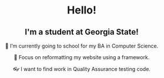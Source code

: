 <h1 align="center">Hello!</h1>

<h2 align="center">I'm a student at Georgia State!</h2>

<p style="text-align: center;"> 🌱 I’m currently going to school for my BA in Computer Science.</p>
<p style="text-align: center;"> 🥅 Focus on reformatting my website using a framework.</p>
<p style="text-align: center;">👓 I want to find work in Quality Assurance testing code.</p>
